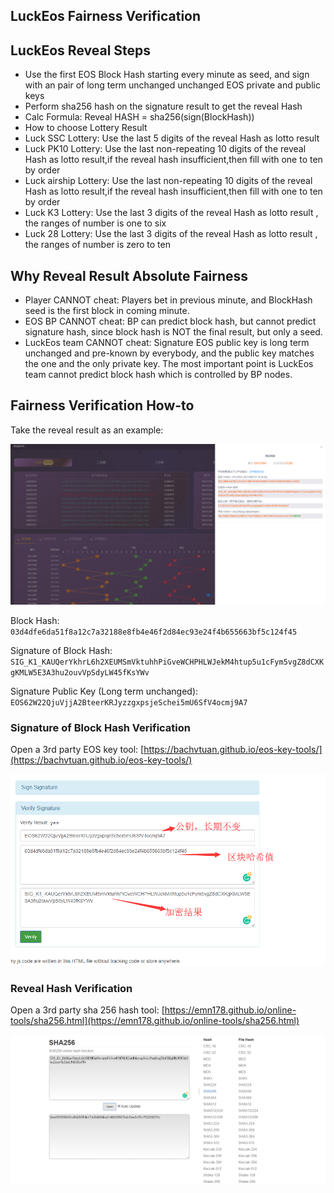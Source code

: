LuckEos Fairness Verification
---

## LuckEos Reveal Steps

* Use the first EOS Block Hash starting every minute as seed, and sign with an pair of long term unchanged unchanged EOS private and public keys
* Perform sha256 hash on the signature result to get the reveal Hash
* Calc Formula: Reveal HASH = sha256(sign(BlockHash))
* How to choose Lottery Result
* Luck SSC Lottery: Use the last 5 digits of the reveal Hash as lotto result
* Luck PK10 Lottery: Use the last non-repeating 10 digits of the reveal Hash as lotto result,if the reveal hash insufficient,then fill     with one to ten by order
* Luck airship Lottery: Use the last non-repeating 10 digits of the reveal Hash as lotto result,if the reveal hash insufficient,then       fill with one to ten by order
* Luck K3 Lottery: Use the last 3 digits of the reveal Hash as lotto result , the ranges of number is one to six
* Luck 28 Lottery: Use the last 3 digits of the reveal Hash as lotto result , the ranges of number is zero to ten

## Why Reveal Result Absolute Fairness

* Player CANNOT cheat: Players bet in previous minute, and BlockHash seed is the first block in coming minute.
* EOS BP CANNOT cheat: BP can predict block hash, but cannot predict signature hash, since block hash is NOT the final result, but only a seed.
* LuckEos team CANNOT cheat: Signature EOS public key is long term unchanged and pre-known by everybody, and the public key matches the one and the only private key. The most important point is LuckEos team cannot predict block hash which is controlled by BP nodes.

## Fairness Verification How-to

Take the reveal result as an example:

![Result](result.png)

Block Hash: 
`03d4dfe6da51f8a12c7a32188e8fb4e46f2d84ec93e24f4b655663bf5c124f45`

Signature of Block Hash:
`SIG_K1_KAUQerYkhrL6h2XEUMSmVktuhhPiGveWCHPHLWJekM4htup5u1cFym5vgZ8dCXKgKMLW5E3A3hu2ouvVpSdyLW45fKsYWv`

Signature Public Key (Long term unchanged):
`EOS62W22QjuVjjA2BteerKRJyzzgxpsjeSchei5mU6SfV4ocmj9A7`

### Signature of Block Hash Verification

Open a 3rd party EOS key tool: [https://bachvtuan.github.io/eos-key-tools/](https://bachvtuan.github.io/eos-key-tools/)

![Verify Signature](verify-sign.png)

### Reveal Hash Verification

Open a 3rd party sha 256 hash tool: [https://emn178.github.io/online-tools/sha256.html](https://emn178.github.io/online-tools/sha256.html)

![Verify sha256](verify-sha256.png)

